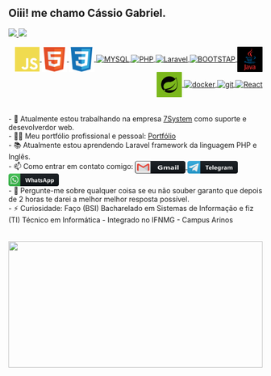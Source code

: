 ## Oiii! me chamo Cássio Gabriel.
 <div>
  <a align="right" href="https://github.com/Ninguem2k">
  <img  height="180em" src="https://github-readme-stats.vercel.app/api?username=Ninguem2k&show_icons=true&theme=dracula&include_all_commits=true&count_private=true"/>
  <img height="180em" src="https://github-readme-stats.vercel.app/api/top-langs/?username=Ninguem2k&layout=compact&langs_count=7&theme=dracula"/>
</div>

 
<div style="display: inline_block"><br>
  <img align="center" alt="Js" height="50" width="50" src="https://raw.githubusercontent.com/devicons/devicon/master/icons/javascript/javascript-plain.svg">
  <img align="center" alt="HTML" height="50" width="50" src="https://raw.githubusercontent.com/devicons/devicon/master/icons/html5/html5-original.svg">
  <img align="center" alt="CSS" height="50" width="50" src="https://raw.githubusercontent.com/devicons/devicon/master/icons/css3/css3-original.svg">
  <img align="center" alt="MYSQL" height="30" width="50"  src="https://cdn.jsdelivr.net/gh/devicons/devicon/icons/mysql/mysql-original.svg" />
  <img align="center" alt="PHP" height="50" width="50" src="https://cdn.jsdelivr.net/gh/devicons/devicon/icons/php/php-original.svg" />
    <img align="center" alt="Laravel" height="50" width="50" src="https://icongr.am/devicon/laravel-plain.svg?size=105&color=e8e8e8">
  <img align="center" alt="BOOTSTAP" height="50" width="50" src="https://cdn.jsdelivr.net/gh/devicons/devicon/icons/bootstrap/bootstrap-original.svg" />
    <img align="center" alt="JAVA" height="50" width="50" src="https://github.com/Ninguem2k/Portifolio/blob/main/assets/img/icons/javaicon.svg">
      <img align="center" alt="Spring Boot" height="50" width="50" src="https://github.com/Ninguem2k/Portifolio/blob/main/assets/img/icons/spring_boot-icon.svg">
  <img align="center" alt="docker" height="50" width="50" src="https://icongr.am/devicon/docker-original.svg?size=128&color=currentColor">
  <img align="center" alt="git" height="50" width="50" src="https://icongr.am/devicon/git-original.svg?size=128&color=currentColor">

  <img align="center" alt="React" height="50" width="50" src="https://icongr.am/devicon/react-original.svg?size=105&color=e8e8e8">
</div>
 
   </a>
   </br></br>   
   
<div>
- 💼 Atualmente estou trabalhando na empresa <a href="https://7system.inf.br/">7System</a> como suporte e desevolverdor web.</br>
- 👨‍💻  Meu portfólio profissional e pessoal:
<a href="mailto:cassioriachinho@gmail.com">Portfólio</a></br>
- 📚 Atualmente estou aprendendo Laravel framework da linguagem PHP e Inglês.</br>
- 📫 Como entrar em contato comigo:
<a href="mailto:cassioriachinho@gmail.com">
    <img align="center" height="25" width="100" src="https://github.com/Ninguem2k/Ninguem2k/blob/main/files/gmail_button_icon_151848.png" alt="email">
</a>


<a href="https://t.me/553899256330">
    <img align="center" height="25" width="100"  src="https://github.com/Ninguem2k/Ninguem2k/blob/main/files/telegram_button_icon_151837.png" alt="Telegram">
</a>

<a href="https://wa.me/55038999256330">
    <img  align="center" height="25" width="100"  src="https://github.com/Ninguem2k/Ninguem2k/blob/main/files/whatsapp_button_icon_151832.png" alt="Whatssapp">
</a>
</br>
 - 💬 Pergunte-me sobre qualquer coisa se eu não souber garanto que depois de 2 horas te darei a melhor melhor resposta possível.</br>
- ⚡ Curiosidade: Faço (BSI) Bacharelado em Sistemas de Informação e fiz (TI) Técnico em Informática - Integrado no IFNMG - Campus Arinos</br>
</div>
</br></br>

 <center>
   <a align="center" href="https://github.com/Ninguem2k">
   <img align="center"  src="https://i.pinimg.com/originals/77/ca/a3/77caa32884d735d439ade45ba37feaf2.gif" width="100%"    height="250" />
 </a>


</center>

